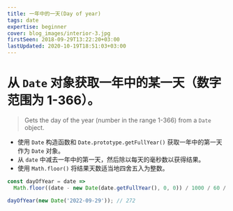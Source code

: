 ```yaml
---
title: 一年中的一天(Day of year)
tags: date
expertise: beginner
cover: blog_images/interior-3.jpg
firstSeen: 2018-09-29T13:22:20+03:00
lastUpdated: 2020-10-19T18:51:03+03:00
---
```


# 从 `Date` 对象获取一年中的某一天（数字范围为 1-366）。
> Gets the day of the year (number in the range 1-366) from a `Date` object.

- 使用 `Date` 构造函数和 `Date.prototype.getFullYear()` 获取一年中的第一天作为 `Date` 对象。
- 从 `date` 中减去一年中的第一天，然后除以每天的毫秒数以获得结果。
- 使用 `Math.floor()` 将结果天数适当地四舍五入为整数。

```js
const dayOfYear = date =>
  Math.floor((date - new Date(date.getFullYear(), 0, 0)) / 1000 / 60 / 60 / 24);
```

```js
dayOfYear(new Date('2022-09-29')); // 272
```
